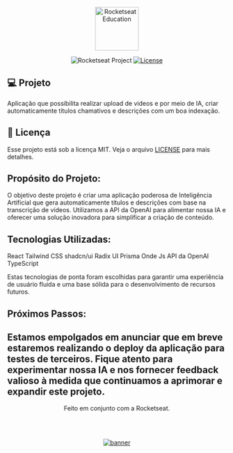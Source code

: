 <p align="center">
  <img alt="Rocketseat Education" src="https://avatars.githubusercontent.com/u/69590972?s=200&v=4" width="100px" />
</p>

<p align="center">
  <img src="https://img.shields.io/static/v1?label=Rocketseat&message=Education&color=8257e5&labelColor=202024" alt="Rocketseat Project" />
  <a href="LICENSE"><img  src="https://img.shields.io/static/v1?label=License&message=MIT&color=8257e5&labelColor=202024" alt="License"></a>
</p>

## 💻 Projeto

Aplicação que possibilita realizar upload de videos e por meio de IA, criar automaticamente títulos chamativos e descrições com um boa indexação.

## 📝 Licença

Esse projeto está sob a licença MIT. Veja o arquivo [LICENSE](LICENSE) para mais detalhes.

## Propósito do Projeto:

O objetivo deste projeto é criar uma aplicação poderosa de Inteligência Artificial que gera automaticamente títulos e descrições com base na transcrição de vídeos. Utilizamos a API da OpenAI para alimentar nossa IA e oferecer uma solução inovadora para simplificar a criação de conteúdo.

## Tecnologias Utilizadas:

React
Tailwind CSS
shadcn/ui
Radix UI
Prisma
Onde Js
API da OpenAI
TypeScript

Estas tecnologias de ponta foram escolhidas para garantir uma experiência de usuário fluida e uma base sólida para o desenvolvimento de recursos futuros.

## Próximos Passos:

Estamos empolgados em anunciar que em breve estaremos realizando o deploy da aplicação para testes de terceiros. Fique atento para experimentar nossa IA e nos fornecer feedback valioso à medida que continuamos a aprimorar e expandir este projeto.
---

<p align="center">
  Feito em conjunto com a Rocketseat.
</p>

<!--START_SECTION:footer-->

<br />
<br />

<p align="center">
  <a href="https://discord.gg/rocketseat" target="_blank">
    <img align="center" src="https://storage.googleapis.com/golden-wind/comunidade/rodape.svg" alt="banner"/>
  </a>
</p>

<!--END_SECTION:footer-->
